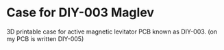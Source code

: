 # Case for DIY-003 Maglev

3D printable case for active magnetic levitator
PCB known as DIY-003. (on my PCB is written DIY-005)
